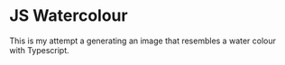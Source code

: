 # JS Watercolour

This is my attempt a generating an image that resembles a water colour with Typescript.